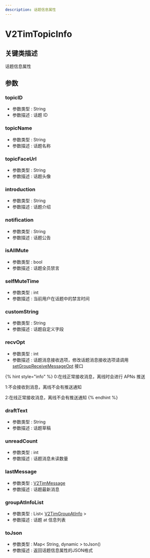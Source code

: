 ```yaml
---
description: 话题信息属性
---
```


# V2TimTopicInfo

## 关键类描述

话题信息属性

## 参数

### topicID

* 参数类型 : String
* 参数描述 : 话题 ID

### topicName

* 参数类型 : String
* 参数描述 : 话题名称

### topicFaceUrl

* 参数类型 : String
* 参数描述 : 话题头像

### introduction

* 参数类型 : String
* 参数描述 : 话题介绍

### notification

* 参数类型 : String
* 参数描述 : 话题公告

### isAllMute

* 参数类型 : bool
* 参数描述 : 话题全员禁言

### selfMuteTime

* 参数类型 : int
* 参数描述 : 当前用户在话题中的禁言时间

### customString

* 参数类型 : String
* 参数描述 : 话题自定义字段

### recvOpt

* 参数类型 : int
* 参数描述 : 话题消息接收选项，修改话题消息接收选项请调用 [setGroupReceiveMessageOpt](../../v2timmessagemanager/setgroupreceivemessageopt.md) 接口

{% hint style="info" %}
0:在线正常接收消息，离线时会进行 APNs 推送

1:不会接收到消息，离线不会有推送通知

2:在线正常接收消息，离线不会有推送通知
{% endhint %}

### draftText

* 参数类型 : String
* 参数描述 : 话题草稿

### unreadCount

* 参数类型 : int
* 参数描述 : 话题消息未读数量

### lastMessage

* 参数类型 : [V2TimMessage](../message/v2timmessage.md)
* 参数描述 : 话题最新消息

### groupAtInfoList

* 参数类型 : List< [V2TimGroupAtInfo](../group/v2timgroupatinfo.md) >
* 参数描述 : 话题 at 信息列表

### toJson

* 参数类型 : Map< String, dynamic > toJson()
* 参数描述 : 返回话题信息属性的JSON格式

